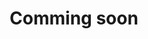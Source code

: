---
title: "Comming soon"
collection: publications
permalink: /publications/2017-10-02-comming_soon 
excerpt: 'Comming soon'
tags:
  - Next
---